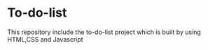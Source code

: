 # To-do-list
This repository include the to-do-list project which is built by using HTML,CSS and Javascript
